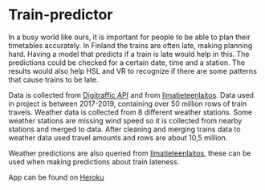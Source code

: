 # Train-predictor
In a busy world like ours, it is important for people to be able to plan their timetables accurately. In Finland the trains are often late, making planning hard. Having a model that predicts if a train is late would help in this. The predictions could be checked for a certain date, time and a station. The results would also help HSL and VR to recognize if there are some patterns that cause trains to be late.

Data is collected from [Digitraffic API](https://www.digitraffic.fi/rautatieliikenne/) and from [Ilmatieteenlaitos](https://www.ilmatieteenlaitos.fi/avoin-data). Data used in project is between 2017-2019, containing over 50 million rows of train travels. Weather data is collected from 8 different weather stations. Some weather stations are missing wind speed so it is collected from nearby stations and merged to data. After cleaning and merging trains data to weather data used travel amounts and rows are about 10,5 million. 

Weather predictions are also queried from [Ilmatieteenlaitos](https://www.ilmatieteenlaitos.fi/avoin-data), these can be used when making predictions about train lateness.

App can be found on [Heroku](https://train-predictor.herokuapp.com/home)
